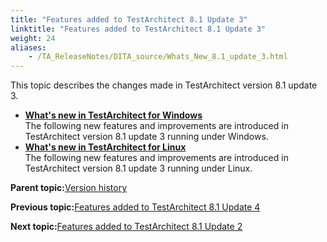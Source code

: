 ```yaml
--- 
title: "Features added to TestArchitect 8.1 Update 3"
linktitle: "Features added to TestArchitect 8.1 Update 3"
weight: 24
aliases: 
    - /TA_ReleaseNotes/DITA_source/Whats_New_8.1_update_3.html
---
```


This topic describes the changes made in TestArchitect version 8.1 update 3.

-   **[What's new in TestArchitect for Windows](/TA_ReleaseNotes/DITA_source/Whats_New_8.1_update_3_Windows.html)**  
The following new features and improvements are introduced in TestArchitect version 8.1 update 3 running under Windows.
-   **[What's new in TestArchitect for Linux](/TA_ReleaseNotes/DITA_source/Whats_New_8.1_update_3_Linux.html)**  
The following new features and improvements are introduced in TestArchitect version 8.1 update 3 running under Linux.

**Parent topic:**[Version history](/TA_ReleaseNotes/DITA_source/Version_History.html)

**Previous topic:**[Features added to TestArchitect 8.1 Update 4](/TA_ReleaseNotes/DITA_source/Whats_New_8.1_update_4.html)

**Next topic:**[Features added to TestArchitect 8.1 Update 2](/TA_ReleaseNotes/DITA_source/Whats_New_8.1_update_2.html)

